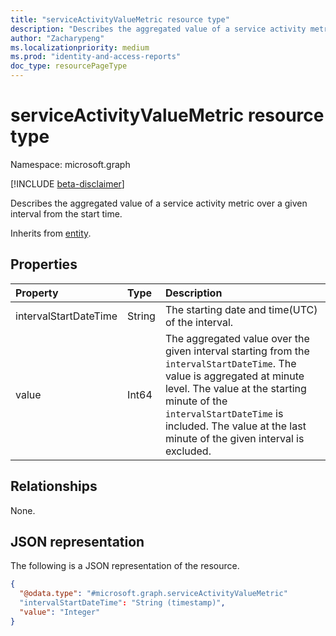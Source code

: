 ```yaml
---
title: "serviceActivityValueMetric resource type"
description: "Describes the aggregated value of a service activity metric over a given interval from the start time."
author: "Zacharypeng"
ms.localizationpriority: medium
ms.prod: "identity-and-access-reports"
doc_type: resourcePageType
---
```


# serviceActivityValueMetric resource type

Namespace: microsoft.graph

[!INCLUDE [beta-disclaimer](../../includes/beta-disclaimer.md)]

Describes the aggregated value of a service activity metric over a given interval from the start time.

Inherits from [entity](../resources/entity.md).

## Properties
|Property|Type|Description|
|:---|:---|:---|
|intervalStartDateTime|String|The starting date and time(UTC) of the interval.|
|value|Int64|The aggregated value over the given interval starting from the `intervalStartDateTime`. The value is aggregated at minute level. The value at the starting minute of the `intervalStartDateTime` is included. The value at the last minute of the given interval is excluded.|

## Relationships
None.

## JSON representation
The following is a JSON representation of the resource.
<!-- {
  "blockType": "resource"
  "@odata.type": "microsoft.graph.serviceActivityValueMetric",
  "baseType": "microsoft.graph.entity",
  "openType": false
}
-->
``` json
{
  "@odata.type": "#microsoft.graph.serviceActivityValueMetric"
  "intervalStartDateTime": "String (timestamp)",
  "value": "Integer"
}
```

